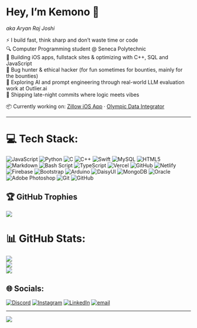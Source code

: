 # Hey, I’m Kemono 👾  
*aka Aryan Raj Joshi*

⚡ I build fast, think sharp and don’t waste time or code  
🔍 Computer Programming student @ Seneca Polytechnic  
🧠 Building iOS apps, fullstack sites & optimizing with C++, SQL and JavaScript  
🎯 Bug hunter & ethical hacker (for fun sometimes for bounties, mainly for the bounties)  
🧪 Exploring AI and prompt engineering through real-world LLM evaluation work at Outlier.ai  
🌙 Shipping late-night commits where logic meets vibes  

📦 Currently working on: [Zillow iOS App](#) · [Olympic Data Integrator](#)

---

# 💻 Tech Stack:
![JavaScript](https://img.shields.io/badge/javascript-%23323330.svg?style=for-the-badge&logo=javascript&logoColor=%23F7DF1E) ![Python](https://img.shields.io/badge/python-3670A0?style=for-the-badge&logo=python&logoColor=ffdd54) ![C](https://img.shields.io/badge/c-%2300599C.svg?style=for-the-badge&logo=c&logoColor=white) ![C++](https://img.shields.io/badge/c++-%2300599C.svg?style=for-the-badge&logo=c%2B%2B&logoColor=white) ![Swift](https://img.shields.io/badge/swift-F54A2A?style=for-the-badge&logo=swift&logoColor=white) ![MySQL](https://img.shields.io/badge/mysql-4479A1.svg?style=for-the-badge&logo=mysql&logoColor=white) ![HTML5](https://img.shields.io/badge/html5-%23E34F26.svg?style=for-the-badge&logo=html5&logoColor=white) ![Markdown](https://img.shields.io/badge/markdown-%23000000.svg?style=for-the-badge&logo=markdown&logoColor=white) ![Bash Script](https://img.shields.io/badge/bash_script-%23121011.svg?style=for-the-badge&logo=gnu-bash&logoColor=white) ![TypeScript](https://img.shields.io/badge/typescript-%23007ACC.svg?style=for-the-badge&logo=typescript&logoColor=white) ![Vercel](https://img.shields.io/badge/vercel-%23000000.svg?style=for-the-badge&logo=vercel&logoColor=white) ![GitHub](https://img.shields.io/badge/github-%23121011.svg?style=for-the-badge&logo=github&logoColor=white) ![Netlify](https://img.shields.io/badge/netlify-%23000000.svg?style=for-the-badge&logo=netlify&logoColor=#00C7B7) ![Firebase](https://img.shields.io/badge/firebase-a08021?style=for-the-badge&logo=firebase&logoColor=ffcd34) ![Bootstrap](https://img.shields.io/badge/bootstrap-%238511FA.svg?style=for-the-badge&logo=bootstrap&logoColor=white) ![Arduino](https://img.shields.io/badge/-Arduino-00979D?style=for-the-badge&logo=Arduino&logoColor=white) ![DaisyUI](https://img.shields.io/badge/daisyui-5A0EF8?style=for-the-badge&logo=daisyui&logoColor=white) ![MongoDB](https://img.shields.io/badge/MongoDB-%234ea94b.svg?style=for-the-badge&logo=mongodb&logoColor=white) ![Oracle](https://img.shields.io/badge/Oracle-F80000?style=for-the-badge&logo=oracle&logoColor=white) ![Adobe Photoshop](https://img.shields.io/badge/adobe%20photoshop-%2331A8FF.svg?style=for-the-badge&logo=adobe%20photoshop&logoColor=white) ![Git](https://img.shields.io/badge/git-%23F05033.svg?style=for-the-badge&logo=git&logoColor=white) ![GitHub](https://img.shields.io/badge/github-%23121011.svg?style=for-the-badge&logo=github&logoColor=white)


## 🏆 GitHub Trophies
![](https://github-profile-trophy.vercel.app/?username=Kemono72&theme=radical&no-frame=true&no-bg=true&margin-w=4)

# 📊 GitHub Stats:
![](https://github-readme-stats.vercel.app/api?username=Kemono72&theme=midnight-purple&hide_border=false&include_all_commits=false&count_private=false)<br/>
![](https://nirzak-streak-stats.vercel.app/?user=Kemono72&theme=midnight-purple&hide_border=false)<br/>
![](https://github-readme-stats.vercel.app/api/top-langs/?username=Kemono72&theme=midnight-purple&hide_border=false&include_all_commits=false&count_private=false&layout=compact)

## 🌐 Socials:
[![Discord](https://img.shields.io/badge/Discord-%237289DA.svg?logo=discord&logoColor=white)](https://discord.gg/kemono_72) [![Instagram](https://img.shields.io/badge/Instagram-%23E4405F.svg?logo=Instagram&logoColor=white)](https://instagram.com/Kemono_7214) [![LinkedIn](https://img.shields.io/badge/LinkedIn-%230077B5.svg?logo=linkedin&logoColor=white)](https://linkedin.com/in/Kemono) [![email](https://img.shields.io/badge/Email-D14836?logo=gmail&logoColor=white)](mailto:aryanrajjoshi72@gmail.com) 

---
[![](https://visitcount.itsvg.in/api?id=Kemono72&icon=7&color=13)](https://visitcount.itsvg.in)


